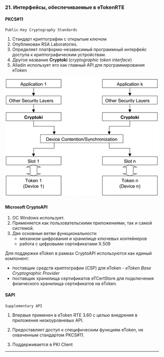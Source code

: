 ### 21. Интерфейсы, обеспечиваемые в eTokenRTE

#### PKCS#11
    Public-Key Cryptography Standards

1. Стандарт криптографии с открытым ключом
2. Опубликован RSA Laboratories.
3. Определяет платформо-независимый программный интерфейс доступа к криптографическим устройствам.
4. Другое название **Cryptoki** (*cryptographic token interface*)
5. Alladin использует его как главный API для программирования eToken

![](./answers/images/общая%20модель%20pkcs11.png)

#### Microsoft CryptoAPI
1. ОС Windows использует.
2. Применяется как пользовательскими приложениями, так и самой системой.
3. Две основные ветви функциональности
   * механизм шифрования и хранилище ключевых контейнеров
   * работа с цифровыми сертификатами X.509

Для поддержки eToken в рамках CryptoAPI используются как единый компонент:
* поставщик средств криптографии (CSP) для eToken - *eToken Base Cryptographic Provider*
* поставщик хранилища сертификатов eTCertStore для подключения физического хранилища сертификатов на eToken. 


#### SAPI
    Supplementary API

1. Впервые применен в eToken RTE 3.60 с целью внедрения в приложения низкоуровневых API.

2. Предоставляет доступ к специфическим функциям eToken, не охваченным стандартом PKCS#11. 
3. Поддерживается в PKI Client

___
